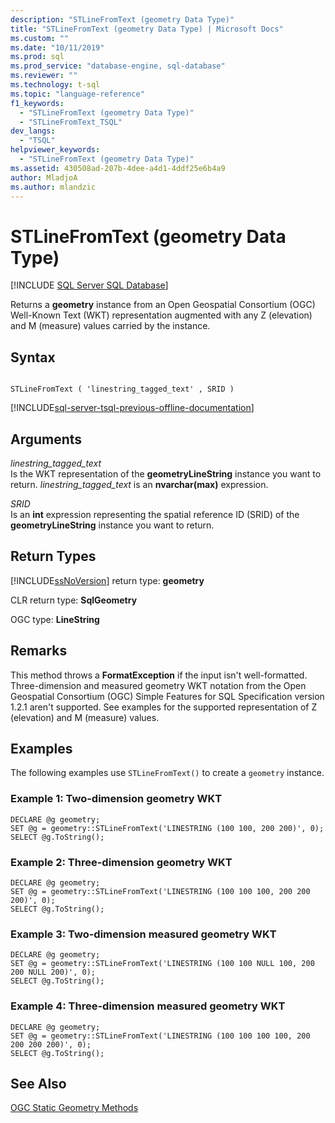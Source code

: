 ```yaml
---
description: "STLineFromText (geometry Data Type)"
title: "STLineFromText (geometry Data Type) | Microsoft Docs"
ms.custom: ""
ms.date: "10/11/2019"
ms.prod: sql
ms.prod_service: "database-engine, sql-database"
ms.reviewer: ""
ms.technology: t-sql
ms.topic: "language-reference"
f1_keywords: 
  - "STLineFromText (geometry Data Type)"
  - "STLineFromText_TSQL"
dev_langs: 
  - "TSQL"
helpviewer_keywords: 
  - "STLineFromText (geometry Data Type)"
ms.assetid: 430508ad-207b-4dee-a4d1-4ddf25e6b4a9
author: MladjoA
ms.author: mlandzic 
---
```

# STLineFromText (geometry Data Type)
[!INCLUDE [SQL Server SQL Database](../../includes/applies-to-version/sql-asdb.md)]

Returns a **geometry** instance from an Open Geospatial Consortium (OGC) Well-Known Text (WKT) representation augmented with any Z (elevation) and M (measure) values carried by the instance.
  
## Syntax  
  
```  
  
STLineFromText ( 'linestring_tagged_text' , SRID )  
```  
  
[!INCLUDE[sql-server-tsql-previous-offline-documentation](../../includes/sql-server-tsql-previous-offline-documentation.md)]

## Arguments
 *linestring_tagged_text*  
 Is the WKT representation of the **geometryLineString** instance you want to return. *linestring_tagged_text* is an **nvarchar(max)** expression.  
  
 *SRID*  
 Is an **int** expression representing the spatial reference ID (SRID) of the **geometryLineString** instance you want to return.  
  
## Return Types  
 [!INCLUDE[ssNoVersion](../../includes/ssnoversion-md.md)] return type: **geometry**  
  
 CLR return type: **SqlGeometry**  
  
 OGC type: **LineString**  
  
## Remarks  
This method throws a **FormatException** if the input isn't well-formatted. Three-dimension and measured geometry WKT notation from the Open Geospatial Consortium (OGC) Simple Features for SQL Specification version 1.2.1 aren't supported. See examples for the supported representation of Z (elevation) and M (measure) values.
  
## Examples  
 The following examples use `STLineFromText()` to create a `geometry` instance.

### Example 1: Two-dimension geometry WKT
```  
DECLARE @g geometry;  
SET @g = geometry::STLineFromText('LINESTRING (100 100, 200 200)', 0);  
SELECT @g.ToString();  
```  
  
### Example 2: Three-dimension geometry WKT
```  
DECLARE @g geometry;  
SET @g = geometry::STLineFromText('LINESTRING (100 100 100, 200 200 200)', 0);  
SELECT @g.ToString();  
``` 

### Example 3: Two-dimension measured geometry WKT
```  
DECLARE @g geometry;  
SET @g = geometry::STLineFromText('LINESTRING (100 100 NULL 100, 200 200 NULL 200)', 0);  
SELECT @g.ToString();  
``` 

### Example 4: Three-dimension measured geometry WKT
```  
DECLARE @g geometry;  
SET @g = geometry::STLineFromText('LINESTRING (100 100 100 100, 200 200 200 200)', 0);  
SELECT @g.ToString();  
``` 
## See Also  
 [OGC Static Geometry Methods](../../t-sql/spatial-geometry/ogc-static-geometry-methods.md)  
  
  

